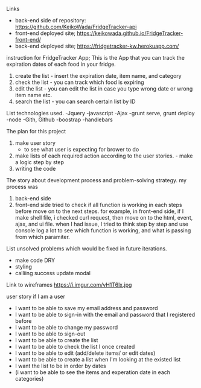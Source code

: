 Links

- back-end side of repository:
  https://github.com/KeikoWada/FridgeTracker-api
- front-end deployed site;
  https://keikowada.github.io/FridgeTracker-front-end/
- back-end deployed site;
  https://fridgetracker-kw.herokuapp.com/


instruction for FridgeTracker App;
  This is the App that you can track the expiration dates of each food in your fridge.
  1) create the list
    - insert the expiration date, item name, and category
  2) check the list
    - you can track which food is expiring
  3) edit the list
    - you can edit the list in case you type wrong date or wrong item name etc.
  4) search the list
    - you can search certain list by ID


List technologies used.
  -Jquery
  -javascript
  -Ajax
  -grunt serve, grunt deploy
  -node
  -Gith, Github
  -boostrap
  -handlebars


The plan for this project
  1) make user story
     - to see what user is expecting for brower to do
  2) make lists of each required action according to the user stories.
    - make a logic step by step
  3) writing the code


The story about development process and problem-solving strategy.
   my process was
   1) back-end side
   2) front-end side
   tried to check if all function is working in each steps before move on to the next steps.
   for example, in front-end side, if I make shell file, i checked curl request, then move on to the html, event, ajax, and ui file.
   when I had issue, I tried to think step by step and use console log a lot to see which function is working, and what is passing from which paramiter.

List unsolved problems which would be fixed in future iterations.
  - make code DRY
  - styling
  - calliing success update modal 


Link to wireframes
  https://i.imgur.com/vH1T6lx.jpg

user story
  if I am a user
  - I want to be able to save my email address and password
  - I want to be able to sign-in with the email and password that I registered before
  - I want to be able to change my password
  - I want to be able to sign-out
  - I want to be able to create the list
  - I want to be able to check the list I once created
  - I want to be able to edit (add/delete items/ or edit dates)
  - I want to be able to create a list when I'm looking at the existed list
  - I want the list to be in order by dates
  - (i want to be able to see the items and experation date in each categories)
